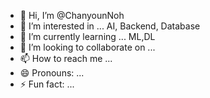 - 👋 Hi, I’m @ChanyounNoh
- 👀 I’m interested in ... AI, Backend, Database
- 🌱 I’m currently learning ... ML,DL
- 💞️ I’m looking to collaborate on ...
- 📫 How to reach me ...
- 😄 Pronouns: ...
- ⚡ Fun fact: ...

<!---
ChanyounNoh/ChanyounNoh is a ✨ special ✨ repository because its `README.md` (this file) appears on your GitHub profile.
You can click the Preview link to take a look at your changes.
--->
